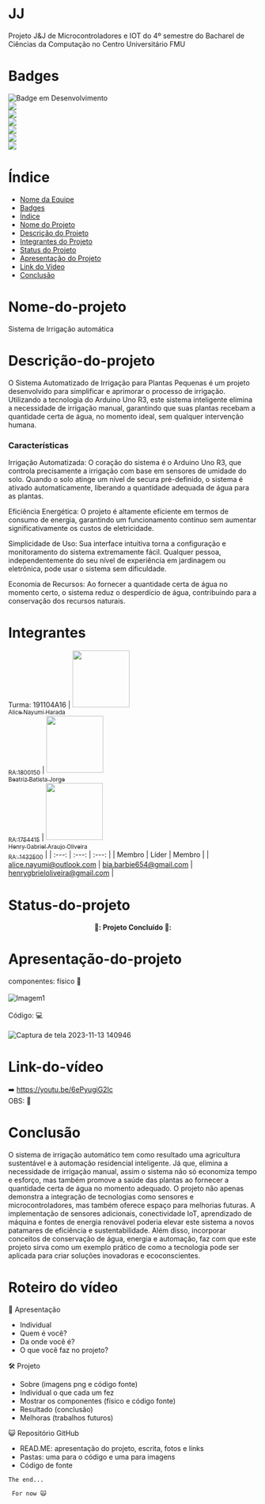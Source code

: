 # JJ

Projeto J&amp;J de Microcontroladores e IOT do 4º semestre do Bacharel de Ciências da Computação no Centro Universitário FMU


# Badges
![Badge em Desenvolvimento](http://img.shields.io/static/v1?label=STATUS&message=CONCLUIDO&color=GREEN&style=for-the-badge)
<br>
<img src="https://img.shields.io/badge/Arduino_IDE-00979D?style=for-the-badge&logo=arduino&logoColor=white" /> <br>
<img src="https://img.shields.io/badge/C%2B%2B-00599C?style=for-the-badge&logo=c%2B%2B&logoColor=white" /> <br>
<img src="https://img.shields.io/badge/Windows-0078D6?style=for-the-badge&logo=windows&logoColor=white" /> <br>
<img src="https://img.shields.io/badge/Arduino-00979D?style=for-the-badge&logo=Arduino&logoColor=white" /> <br>
<img src="https://img.shields.io/badge/GitHub-100000?style=for-the-badge&logo=github&logoColor=white" /> <br>
<img src="https://img.shields.io/badge/YouTube-FF0000?style=for-the-badge&logo=youtube&logoColor=white" /> <br>


# Índice 

* [Nome da Equipe](#jj)
* [Badges](#badges)
* [Índice](#índice)
* [Nome do Projeto](#nome-do-projeto)
* [Descrição do Projeto](#descrição-do-projeto)
* [Integrantes do Projeto](#integrantes)
* [Status do Projeto](#status-do-projeto)
* [Apresentação do Projeto](#apresentação-do-projeto)
* [Link do Vídeo](#link-do-vídeo)
* [Conclusão](#conclusão)

# Nome-do-projeto

Sistema de Irrigação automática

# Descrição-do-projeto

O Sistema Automatizado de Irrigação para Plantas Pequenas é um projeto desenvolvido para simplificar e aprimorar o processo de irrigação. Utilizando a tecnologia do Arduino Uno R3, este sistema inteligente elimina a necessidade de irrigação manual, garantindo que suas plantas recebam a quantidade certa de água, no momento ideal, sem qualquer intervenção humana.

<h3> <strong> Características </strong> </h3>

Irrigação Automatizada: O coração do sistema é o Arduino Uno R3, que controla precisamente a irrigação com base em sensores de umidade do solo. Quando o solo atinge um nível de secura pré-definido, o sistema é ativado automaticamente, liberando a quantidade adequada de água para as plantas.

Eficiência Energética: O projeto é altamente eficiente em termos de consumo de energia, garantindo um funcionamento contínuo sem aumentar significativamente os custos de eletricidade.

Simplicidade de Uso: Sua interface intuitiva torna a configuração e monitoramento do sistema extremamente fácil. Qualquer pessoa, independentemente do seu nível de experiência em jardinagem ou eletrônica, pode usar o sistema sem dificuldade.

Economia de Recursos: Ao fornecer a quantidade certa de água no momento certo, o sistema reduz o desperdício de água, contribuindo para a conservação dos recursos naturais.

# Integrantes

Turma: 191104A16
| [<img src="https://www.tribunapr.com.br/wp-content/uploads/2023/05/01151358/vira-lata-caramelo-AdobeStock.jpg" width=115><br><sub>Alice Nayumi Harada<br> RA:1800150</sub>](https://github.com/Nayu-mi) |  [<img src="https://img.elo7.com.br/product/original/1956E2B/painel-1x0-70-o-poderoso-chefinho-o-poderoso-chefinho.jpg" width=115><br><sub>Beatriz Batista Jorge<br>RA:1754415</sub>](https://github.com/BeatrizBJorge) |  [<img src="https://conteudo.imguol.com.br/c/entretenimento/19/2022/07/13/vikings-1657747090442_v2_450x600.jpg" width=115><br><sub>Henry Gabriel Araujo Oliveira<br>RA: 1432500</sub>](https://github.com/Henrygbriel) |
| :---: | :---: | :---: |
| Membro | Líder | Membro |
| alice.nayumi@outlook.com | bia.barbie654@gmail.com | henrygbrieloliveira@gmail.com |

# Status-do-projeto

<h4 align="center"> 
    🏁:  Projeto Concluído 🏁:
    
</h4>

# Apresentação-do-projeto
componentes: físico 📸 <br> <br>
![Imagem1](https://github.com/BeatrizBJorge/J.J/assets/128194589/cfe9375e-bf55-4552-a00c-de1277aa606c)
<br> <br>
Código: 💻 <br> <br>
![Captura de tela 2023-11-13 140946](https://github.com/BeatrizBJorge/J.J/assets/128194589/f2267612-e14a-4188-9f57-e71205473c0d)
<br>
# Link-do-vídeo

➡️ https://youtu.be/6ePyugiG2lc
<br> OBS: 🤡

# Conclusão
O sistema de irrigação automático tem como resultado uma agricultura sustentável e à automação residencial inteligente. Já que, elimina a necessidade de irrigação manual, assim o sistema não só economiza tempo e esforço, mas também promove a saúde das plantas ao fornecer a quantidade certa de água no momento adequado.
O projeto não apenas demonstra a integração de tecnologias como sensores e microcontroladores, mas também oferece espaço para melhorias futuras. A implementação de sensores adicionais, conectividade IoT, aprendizado de máquina e fontes de energia renovável poderia elevar este sistema a novos patamares de eficiência e sustentabilidade.
Além disso, incorporar conceitos de conservação de água, energia e automação, faz com que este projeto sirva como um exemplo prático de como a tecnologia pode ser aplicada para criar soluções inovadoras e ecoconscientes.

# Roteiro do vídeo

🌵 Apresentação
* Individual
* Quem é você?
* Da onde você é?
* O que você faz no projeto?

🛠️ Projeto
* Sobre (imagens png e código fonte)
* Individual o que cada um fez
* Mostrar os componentes (físico e código fonte)
* Resultado (conclusão)
* Melhoras (trabalhos futuros)

😺 Repositório GitHub
* READ.ME: apresentação do projeto, escrita, fotos e links
* Pastas: uma para o código e uma para imagens
* Código de fonte

<code>The end... <br><br>
For now 🙀 </code>
